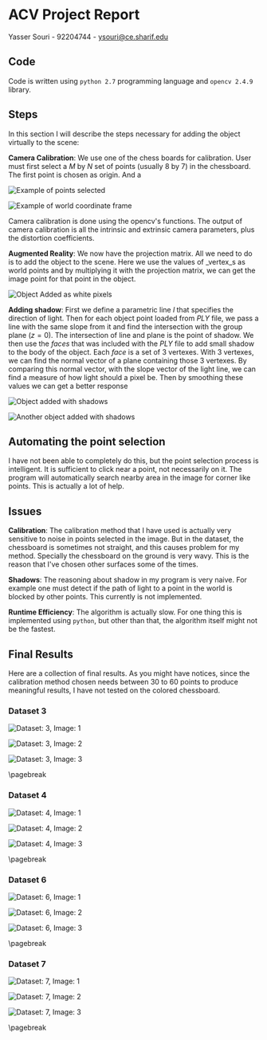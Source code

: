 # ACV Project Report

Yasser Souri - 92204744 - <ysouri@ce.sharif.edu>

## Code

Code is written using `python 2.7` programming language and `opencv 2.4.9` library.

## Steps

In this section I will describe the steps necessary for adding the object virtually to the scene:

__Camera Calibration__: We use one of the chess boards for calibration. User must first select a $M$ by $N$ set of points (usually 8 by 7) in the chessboard. The first point is chosen as origin. And a 

![Example of points selected](/Users/yasser/sharif-repo/sam/docs/assets/points.png)

![Example of world coordinate frame](/Users/yasser/sharif-repo/sam/docs/assets/frame.png)

Camera calibration is done using the opencv's functions. The output of camera calibration is all the intrinsic and extrinsic camera parameters, plus the distortion coefficients.

__Augmented Reality__: We now have the projection matrix. All we need to do is to add the object to the scene. Here we use the values of _vertex_s as world points and by multiplying it with the projection matrix, we can get the image point for that point in the object.

![Object Added as white pixels](/Users/yasser/sharif-repo/sam/docs/assets/white_points.png)

__Adding shadow__: First we define a parametric line $l$ that specifies the direction of light. Then for each object point loaded from _PLY_ file, we pass a line with the same slope from it and find the intersection with the group plane ($z=0$). The intersection of line and plane is the point of shadow. We then use the _faces_ that was included with the _PLY_ file to add small shadow to the body of the object. Each _face_ is a set of 3 vertexes. With 3 vertexes, we can find the normal vector of a plane containing those 3 vertexes. By comparing this normal vector, with the slope vector of the light line, we can find a measure of how light should a pixel be. Then by smoothing these values we can get a better response

![Object added with shadows](/Users/yasser/sharif-repo/sam/docs/assets/shadows.png)

![Another object added with shadows](/Users/yasser/sharif-repo/sam/docs/assets/shadows2.png)

## Automating the point selection

I have not been able to completely do this, but the point selection process is intelligent. It is sufficient to click near a point, not necessarily on it. The program will automatically search nearby area in the image for corner like points. This is actually a lot of help.

## Issues

__Calibration__: The calibration method that I have used is actually very sensitive to noise in points selected in the image. But in the dataset, the chessboard is sometimes not straight, and this causes problem for my method. Specially the chessboard on the ground is very wavy. This is the reason that I've chosen other surfaces some of the times.

__Shadows__: The reasoning about shadow in my program is very naive. For example one must detect if the path of light to a point in the world is blocked by other points. This currently is not implemented.

__Runtime Efficiency__: The algorithm is actually slow. For one thing this is implemented using `python`, but other than that, the algorithm itself might not be the fastest.

## Final Results

Here are a collection of final results. As you might have notices, since the calibration method chosen needs between 30 to 60 points to produce meaningful results, I have not tested on the colored chessboard.

### Dataset 3

![Dataset: 3, Image: 1](/Users/yasser/sharif-repo/sam/results/3/1-color:True-smoothing:True.JPG)

![Dataset: 3, Image: 2](/Users/yasser/sharif-repo/sam/results/3/2-color:True-smoothing:True.JPG)

![Dataset: 3, Image: 3](/Users/yasser/sharif-repo/sam/results/3/3-color:True-smoothing:True.JPG)

\pagebreak

### Dataset 4

![Dataset: 4, Image: 1](/Users/yasser/sharif-repo/sam/results/4/1-color:True-smoothing:True.JPG)

![Dataset: 4, Image: 2](/Users/yasser/sharif-repo/sam/results/4/2-color:True-smoothing:True.JPG)

![Dataset: 4, Image: 3](/Users/yasser/sharif-repo/sam/results/4/3-color:True-smoothing:True.JPG)

\pagebreak

### Dataset 6

![Dataset: 6, Image: 1](/Users/yasser/sharif-repo/sam/results/6/1-color:True-smoothing:True.JPG)

![Dataset: 6, Image: 2](/Users/yasser/sharif-repo/sam/results/6/2-color:True-smoothing:True.JPG)

![Dataset: 6, Image: 3](/Users/yasser/sharif-repo/sam/results/6/3-color:True-smoothing:True.JPG)

\pagebreak

### Dataset 7

![Dataset: 7, Image: 1](/Users/yasser/sharif-repo/sam/results/7/1-color:True-smoothing:True.JPG)

![Dataset: 7, Image: 2](/Users/yasser/sharif-repo/sam/results/7/2-color:True-smoothing:True.JPG)

![Dataset: 7, Image: 3](/Users/yasser/sharif-repo/sam/results/7/3-color:True-smoothing:True.JPG)

\pagebreak